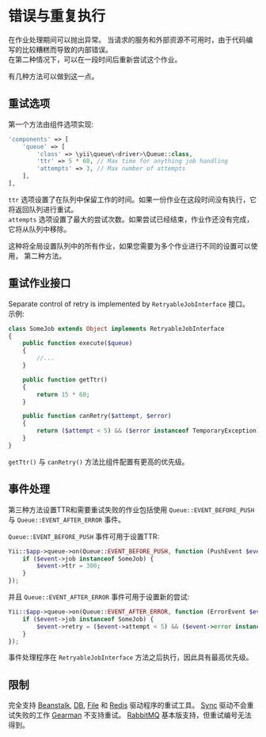 错误与重复执行
=========================

在作业处理期间可以抛出异常。 当请求的服务和外部资源不可用时，由于代码编写的比较糟糕而导致的内部错误。  
在第二种情况下，可以在一段时间后重新尝试这个作业。

有几种方法可以做到这一点。

重试选项
-------------

第一个方法由组件选项实现:

```php
'components' => [
    'queue' => [
        'class' => \yii\queue\<driver>\Queue::class,
        'ttr' => 5 * 60, // Max time for anything job handling 
        'attempts' => 3, // Max number of attempts
    ],
],
```

 `ttr` 选项设置了在队列中保留工作的时间。如果一份作业在这段时间没有执行，它将返回队列进行重试。  
 `attempts` 选项设置了最大的尝试次数。如果尝试已经结束，作业作还没有完成，它将从队列中移除。

这种将全局设置队列中的所有作业，如果您需要为多个作业进行不同的设置可以使用，
第二种方法。
 
重试作业接口
----------------------

Separate control of retry is implemented by `RetryableJobInterface` 接口。 示例:

```php
class SomeJob extends Object implements RetryableJobInterface
{
    public function execute($queue)
    {
        //...
    }

    public function getTtr()
    {
        return 15 * 60;
    }

    public function canRetry($attempt, $error)
    {
        return ($attempt < 5) && ($error instanceof TemporaryException);
    }
}
```

`getTtr()` 与 `canRetry()` 方法比组件配置有更高的优先级。

事件处理
--------------

第三种方法设置TTR和需要重试失败的作业包括使用
`Queue::EVENT_BEFORE_PUSH` 与 `Queue::EVENT_AFTER_ERROR` 事件。

`Queue::EVENT_BEFORE_PUSH` 事件可用于设置TTR:

```php
Yii::$app->queue->on(Queue::EVENT_BEFORE_PUSH, function (PushEvent $event) {
    if ($event->job instanceof SomeJob) {
        $event->ttr = 300;
    }
});
```

并且 `Queue::EVENT_AFTER_ERROR` 事件可用于设置新的尝试:

```php
Yii::$app->queue->on(Queue::EVENT_AFTER_ERROR, function (ErrorEvent $event) {
    if ($event->job instanceof SomeJob) {
        $event->retry = ($event->attempt < 5) && ($event->error instanceof TemporaryException);
    }
});
```

事件处理程序在 `RetryableJobInterface` 方法之后执行，因此具有最高优先级。

限制
------------

完全支持 [Beanstalk], [DB], [File] 和 [Redis] 驱动程序的重试工具。
[Sync] 驱动不会重试失败的工作 [Gearman] 不支持重试。
[RabbitMQ] 基本版支持，但重试编号无法得到。

[Beanstalk]: driver-beanstalk.md
[DB]: driver-db.md
[File]: driver-file.md
[Redis]: driver-redis.md
[Sync]: driver-sync.md
[Gearman]: driver-gearman.md
[RabbitMQ]: driver-amqp.md
